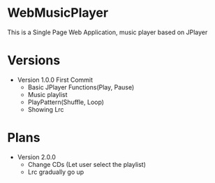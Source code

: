 # WebMusicPlayer

This is a Single Page Web Application, music player based on JPlayer

# Versions

- Version 1.0.0 First Commit
  - Basic JPlayer Functions(Play, Pause)
  - Music playlist
  - PlayPattern(Shuffle, Loop)
  - Showing Lrc

# Plans

- Version 2.0.0
  - Change CDs (Let user select the playlist)
  - Lrc gradually go up 

